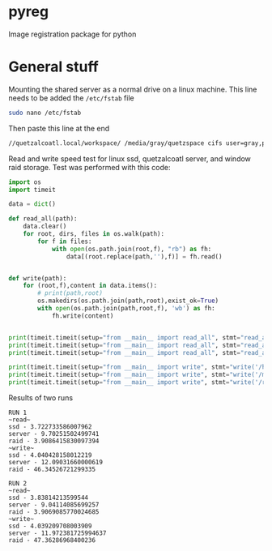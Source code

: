 # pyreg
Image registration package for python


# General stuff

Mounting the shared server as a normal drive on a linux machine. This line needs to be added the ``/etc/fstab`` file

```sh
sudo nano /etc/fstab
```
Then paste this line at the end
```sh
//quetzalcoatl.local/workspace/ /media/gray/quetzspace cifs user=gray,pass=lablab,file_mode=0777,dir_mode=0777,noperm 0 0
```

Read and write speed test for linux ssd, quetzalcoatl server, and window raid storage. Test was performed with this code:

```py
import os
import timeit

data = dict()

def read_all(path):
    data.clear()
    for root, dirs, files in os.walk(path):
        for f in files:
            with open(os.path.join(root,f), "rb") as fh:
                data[(root.replace(path,''),f)] = fh.read()


def write(path):
    for (root,f),content in data.items():
        # print(path,root)
        os.makedirs(os.path.join(path,root),exist_ok=True)
        with open(os.path.join(path,root,f), 'wb') as fh:
            fh.write(content)


print(timeit.timeit(setup="from __main__ import read_all", stmt="read_all('/home/gray/Desktop/LOC00001/')",number=1))
print(timeit.timeit(setup="from __main__ import read_all", stmt="read_all('/media/gray/quetzspace/Yu Lab Brain Data/Raw Data/deconvolution_input/VW0/CHN00/LOC00001/')",number=1))
print(timeit.timeit(setup="from __main__ import read_all", stmt="read_all('/raid/docker_data/LOC00001/')",number=1))

print(timeit.timeit(setup="from __main__ import write", stmt="write('/home/gray/Desktop/LOC00001-copy/')",number=1))
print(timeit.timeit(setup="from __main__ import write", stmt="write('/media/gray/quetzspace/Yu Lab Brain Data/Raw Data/deconvolution_input/VW0/CHN00/LOC00001-copy')",number=1))
print(timeit.timeit(setup="from __main__ import write", stmt="write('/raid/docker_data/LOC00001-copy')",number=1))
```
Results of two runs
```
RUN 1
~read~
ssd - 3.722733586007962
server - 9.70251502499741
raid - 3.9086415830097394
~write~
ssd - 4.040428158012219
server - 12.09031660000619
raid - 46.34526721299335

RUN 2
~read~
ssd - 3.83814213599544
server - 9.04114085699257
raid - 3.9069085770024685
~write~
ssd - 4.039209708003909
server - 11.972381725994637
raid - 47.36286968400236
```
